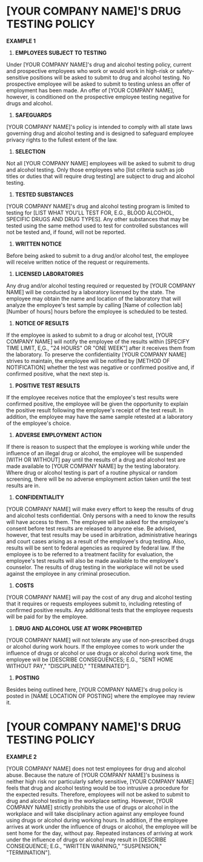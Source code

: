 # \[YOUR COMPANY NAME\]\'S DRUG TESTING POLICY

**EXAMPLE 1**

1.  **EMPLOYEES SUBJECT TO TESTING**

Under \[YOUR COMPANY NAME\]\'s drug and alcohol testing policy, current
and prospective employees who work or would work in high-risk or
safety-sensitive positions will be asked to submit to drug and alcohol
testing. No prospective employee will be asked to submit to testing
unless an offer of employment has been made. An offer of \[YOUR COMPANY
NAME\], however, is conditioned on the prospective employee testing
negative for drugs and alcohol.

1.  **SAFEGUARDS**

\[YOUR COMPANY NAME\]\'s policy is intended to comply with all state
laws governing drug and alcohol testing and is designed to safeguard
employee privacy rights to the fullest extent of the law.

1.  **SELECTION**

Not all \[YOUR COMPANY NAME\] employees will be asked to submit to drug
and alcohol testing. Only those employees who \[list criteria such as
job titles or duties that will require drug testing\] are subject to
drug and alcohol testing.

1.  **TESTED SUBSTANCES**

\[YOUR COMPANY NAME\]\'s drug and alcohol testing program is limited to
testing for \[LIST WHAT YOU'LL TEST FOR, E.G., BLOOD ALCOHOL, SPECIFIC
DRUGS AND DRUG TYPES\]. Any other substances that may be tested using
the same method used to test for controlled substances will not be
tested and, if found, will not be reported.

1.  **WRITTEN NOTICE**

Before being asked to submit to a drug and/or alcohol test, the employee
will receive written notice of the request or requirements.

1.  **LICENSED LABORATORIES**

Any drug and/or alcohol testing required or requested by \[YOUR COMPANY
NAME\] will be conducted by a laboratory licensed by the state. The
employee may obtain the name and location of the laboratory that will
analyze the employee\'s test sample by calling \[Name of collection
lab\] \[Number of hours\] hours before the employee is scheduled to be
tested.

1.  **NOTICE OF RESULTS**

If the employee is asked to submit to a drug or alcohol test, \[YOUR
COMPANY NAME\] will notify the employee of the results within \[SPECIFY
TIME LIMIT, E,G., "24 HOURS" OR "ONE WEEK"\] after it receives them from
the laboratory. To preserve the confidentiality \[YOUR COMPANY NAME\]
strives to maintain, the employee will be notified by \[METHOD OF
NOTIFICATION\] whether the test was negative or confirmed positive and,
if confirmed positive, what the next step is.

1.  **POSITIVE TEST RESULTS**

If the employee receives notice that the employee\'s test results were
confirmed positive, the employee will be given the opportunity to
explain the positive result following the employee\'s receipt of the
test result. In addition, the employee may have the same sample retested
at a laboratory of the employee\'s choice.

1.  **ADVERSE EMPLOYMENT ACTION**

If there is reason to suspect that the employee is working while under
the influence of an illegal drug or alcohol, the employee will be
suspended \[WITH OR WITHOUT\] pay until the results of a drug and
alcohol test are made available to \[YOUR COMPANY NAME\] by the testing
laboratory. Where drug or alcohol testing is part of a routine physical
or random screening, there will be no adverse employment action taken
until the test results are in.

1.  **CONFIDENTIALITY**

\[YOUR COMPANY NAME\] will make every effort to keep the results of drug
and alcohol tests confidential. Only persons with a need to know the
results will have access to them. The employee will be asked for the
employee\'s consent before test results are released to anyone else. Be
advised, however, that test results may be used in arbitration,
administrative hearings and court cases arising as a result of the
employee\'s drug testing. Also, results will be sent to federal agencies
as required by federal law. If the employee is to be referred to a
treatment facility for evaluation, the employee\'s test results will
also be made available to the employee\'s counselor. The results of drug
testing in the workplace will not be used against the employee in any
criminal prosecution.

1.  **COSTS**

\[YOUR COMPANY NAME\] will pay the cost of any drug and alcohol testing
that it requires or requests employees submit to, including retesting of
confirmed positive results. Any additional tests that the employee
requests will be paid for by the employee.

1.  **DRUG AND ALCOHOL USE AT WORK PROHIBITED**

\[YOUR COMPANY NAME\] will not tolerate any use of non-prescribed drugs
or alcohol during work hours. If the employee comes to work under the
influence of drugs or alcohol or use drugs or alcohol during work time,
the employee will be \[DESCRIBE CONSEQUENCES; E.G., "SENT HOME WITHOUT
PAY," "DISCIPLINED," "TERMINATED"\].

1.  **POSTING**

Besides being outlined here, \[YOUR COMPANY NAME\]\'s drug policy is
posted in \[NAME LOCATION OF POSTING\] where the employee may review it.

# \[YOUR COMPANY NAME\]\'S DRUG TESTING POLICY

**EXAMPLE 2**

\[YOUR COMPANY NAME\] does not test employees for drug and alcohol
abuse. Because the nature of \[YOUR COMPANY NAME\]\'s business is
neither high risk nor particularly safety sensitive, \[YOUR COMPANY
NAME\] feels that drug and alcohol testing would be too intrusive a
procedure for the expected results. Therefore, employees will not be
asked to submit to drug and alcohol testing in the workplace setting.
However, \[YOUR COMPANY NAME\] strictly prohibits the use of drugs or
alcohol in the workplace and will take disciplinary action against any
employee found using drugs or alcohol during working hours. In addition,
if the employee arrives at work under the influence of drugs or alcohol,
the employee will be sent home for the day, without pay. Repeated
instances of arriving at work under the influence of drugs or alcohol
may result in \[DESCRIBE CONSEQUENCE; E.G., "WRITTEN WARNING,"
"SUSPENSION," "TERMINATION"\].
